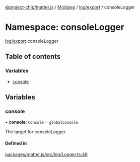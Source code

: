 [@project-chip/matter.js](../README.md) / [Modules](../modules.md) / [log/export](log_export.md) / consoleLogger

# Namespace: consoleLogger

[log/export](log_export.md).consoleLogger

## Table of contents

### Variables

- [console](log_export.consoleLogger.md#console)

## Variables

### console

• **console**: `Console` = `globalConsole`

The target for consoleLogger.

#### Defined in

[packages/matter.js/src/log/Logger.ts:46](https://github.com/project-chip/matter.js/blob/2d9f2165d2672864fda3496a6d0d5f93597f82c6/packages/matter.js/src/log/Logger.ts#L46)
